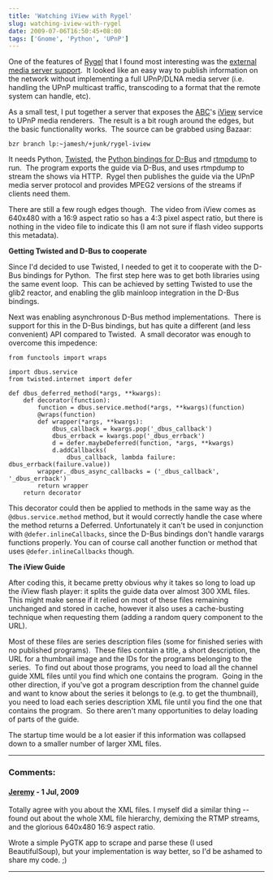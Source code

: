 ```yaml
---
title: 'Watching iView with Rygel'
slug: watching-iview-with-rygel
date: 2009-07-06T16:50:45+08:00
tags: ['Gnome', 'Python', 'UPnP']
---
```


One of the features of [Rygel](http://live.gnome.org/Rygel) that I found
most interesting was the [external media server
support](http://live.gnome.org/Rygel/MediaServerSpec).  It looked like
an easy way to publish information on the network without implementing a
full UPnP/DLNA media server (i.e. handling the UPnP multicast traffic,
transcoding to a format that the remote system can handle, etc).

As a small test, I put together a server that exposes the
[ABC](http://www.abc.net.au/)\'s [iView](http://www.abc.net.au/iview/)
service to UPnP media renderers.  The result is a bit rough around the
edges, but the basic functionality works.  The source can be grabbed
using Bazaar:

    bzr branch lp:~jamesh/+junk/rygel-iview

It needs Python, [Twisted](http://twistedmatrix.com/), the [Python
bindings for
D-Bus](http://www.freedesktop.org/wiki/Software/DBusBindings) and
[rtmpdump](http://lkcl.net/rtmp/) to run.  The program exports the guide
via D-Bus, and uses rtmpdump to stream the shows via HTTP.  Rygel then
publishes the guide via the UPnP media server protocol and provides
MPEG2 versions of the streams if clients need them.

There are still a few rough edges though.  The video from iView comes as
640x480 with a 16:9 aspect ratio so has a 4:3 pixel aspect ratio, but
there is nothing in the video file to indicate this (I am not sure if
flash video supports this metadata).

**Getting Twisted and D-Bus to cooperate**

Since I\'d decided to use Twisted, I needed to get it to cooperate with
the D-Bus bindings for Python.  The first step here was to get both
libraries using the same event loop.  This can be achieved by setting
Twisted to use the glib2 reactor, and enabling the glib mainloop
integration in the D-Bus bindings.

Next was enabling asynchronous D-Bus method implementations.  There is
support for this in the D-Bus bindings, but has quite a different (and
less convenient) API compared to Twisted.  A small decorator was enough
to overcome this impedence:

    from functools import wraps

    import dbus.service
    from twisted.internet import defer

    def dbus_deferred_method(*args, **kwargs):
        def decorator(function):
            function = dbus.service.method(*args, **kwargs)(function)
            @wraps(function)
            def wrapper(*args, **kwargs):
                dbus_callback = kwargs.pop('_dbus_callback')
                dbus_errback = kwargs.pop('_dbus_errback')
                d = defer.maybeDeferred(function, *args, **kwargs)
                d.addCallbacks(
                    dbus_callback, lambda failure: dbus_errback(failure.value))
            wrapper._dbus_async_callbacks = ('_dbus_callback', '_dbus_errback')
            return wrapper
        return decorator

This decorator could then be applied to methods in the same way as the
`@dbus.service.method` method, but it would correctly handle the case
where the method returns a Deferred. Unfortunately it can\'t be used in
conjunction with `@defer.inlineCallbacks`, since the D-Bus bindings
don\'t handle varargs functions properly. You can of course call another
function or method that uses `@defer.inlineCallbacks` though.

**The iView Guide**

After coding this, it became pretty obvious why it takes so long to load
up the iView flash player: it splits the guide data over almost 300 XML
files.  This might make sense if it relied on most of these files
remaining unchanged and stored in cache, however it also uses a
cache-busting technique when requesting them (adding a random query
component to the URL).

Most of these files are series description files (some for finished
series with no published programs).  These files contain a title, a
short description, the URL for a thumbnail image and the IDs for the
programs belonging to the series.  To find out about those programs, you
need to load all the channel guide XML files until you find which one
contains the program.  Going in the other direction, if you\'ve got a
program description from the channel guide and want to know about the
series it belongs to (e.g. to get the thumbnail), you need to load each
series description XML file until you find the one that contains the
program.  So there aren\'t many opportunities to delay loading of parts
of the guide.

The startup time would be a lot easier if this information was collapsed
down to a smaller number of larger XML files.

---
### Comments:
#### [Jeremy](http://jeremy.visser.name/) - <time datetime="2009-07-06 18:18:48">1 Jul, 2009</time>

Totally agree with you about the XML files. I myself did a similar thing
\-- found out about the whole XML file hierarchy, demixing the RTMP
streams, and the glorious 640x480 16:9 aspect ratio.

Wrote a simple PyGTK app to scrape and parse these (I used
BeautifulSoup), but your implementation is way better, so I\'d be
ashamed to share my code. ;)

---
